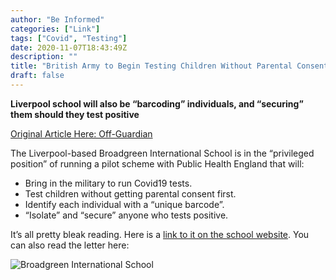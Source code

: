 ```yaml
---
author: "Be Informed"
categories: ["Link"]
tags: ["Covid", "Testing"]
date: 2020-11-07T18:43:49Z
description: ""
title: "British Army to Begin Testing Children Without Parental Consent."
draft: false
---
```


**Liverpool school will also be “barcoding” individuals, and “securing” them should they test positive**

[Original Article Here: Off-Guardian](https://off-guardian.org/2020/11/07/covid19-british-army-to-begin-testing-children-without-parental-consent/)

The Liverpool-based Broadgreen International School is in the  “privileged position” of running a pilot scheme with Public Health  England that will:

- Bring in the military to run Covid19 tests.
- Test children without getting parental consent first.
- Identify each individual with a “unique barcode”.
- “Isolate” and “secure” anyone who tests positive.

It’s all pretty bleak reading. Here is a [link to it on the school website](https://www.broadgreeninternationalschool.com/our-school/important-information-about-coronavirus-covid-19). You can also read the letter here:

![Broadgreen International School](/img/main/broadgreen-barcodekids.jpg#center)